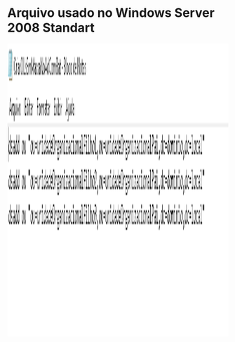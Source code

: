 # Arquivo usado no Windows Server 2008 Standart

<p align="center"><img src="bat_ou.png" width="897px" height="667px"></p>
